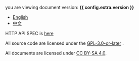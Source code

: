 you are viewing document version: **{{ config.extra.version }}**

- [English](./en/introduction.md)
- [中文](./zh/简介.md)

HTTP API SPEC is [here](./api.html)

All source code are licensed under the [GPL-3.0-or-later](https://github.com/Trim21/sci-hub-p2p/blob/master/license.txt)
.

All documents are licensed under [CC BY-SA 4.0](https://creativecommons.org/licenses/by-sa/4.0/deed.en).
